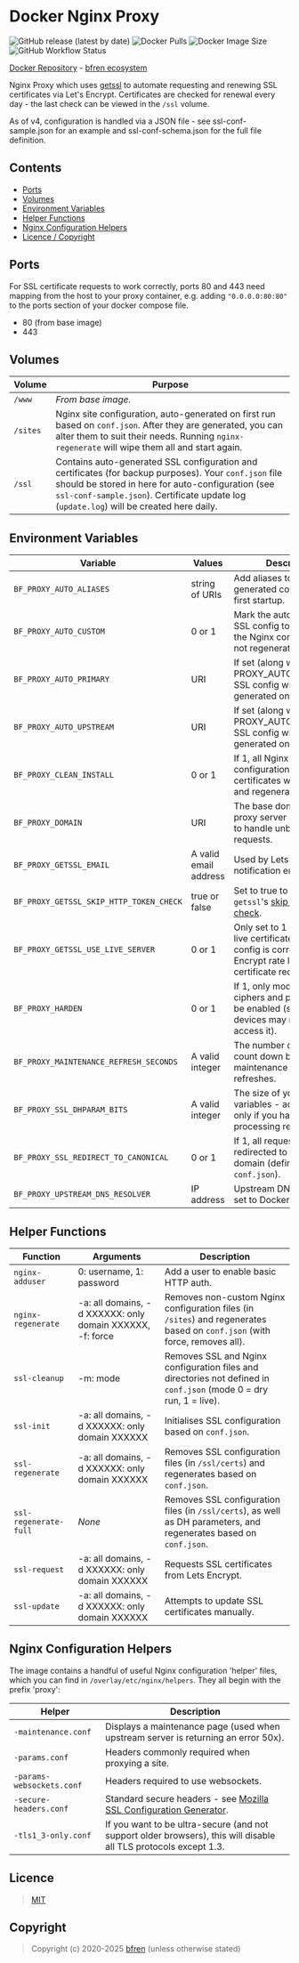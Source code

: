 # Docker Nginx Proxy

![GitHub release (latest by date)](https://img.shields.io/github/v/release/bfren/docker-nginx-proxy) ![Docker Pulls](https://img.shields.io/endpoint?url=https%3A%2F%2Fbfren.dev%2Fdocker%2Fpulls%2Fnginx-proxy) ![Docker Image Size](https://img.shields.io/endpoint?url=https%3A%2F%2Fbfren.dev%2Fdocker%2Fsize%2Fnginx-proxy) ![GitHub Workflow Status](https://img.shields.io/github/actions/workflow/status/bfren/docker-nginx-proxy/dev.yml?branch=main)

[Docker Repository](https://hub.docker.com/r/bfren/nginx-proxy) - [bfren ecosystem](https://github.com/bfren/docker)

Nginx Proxy which uses [getssl](https://github.com/srvrco/getssl) to automate requesting and renewing SSL certificates via Let's Encrypt.  Certificates are checked for renewal every day - the last check can be viewed in the `/ssl` volume.

As of v4, configuration is handled via a JSON file - see ssl-conf-sample.json for an example and ssl-conf-schema.json for the full file definition.

## Contents

* [Ports](#ports)
* [Volumes](#volumes)
* [Environment Variables](#environment-variables)
* [Helper Functions](#helper-functions)
* [Nginx Configuration Helpers](#nginx-configuration-helpers)
* [Licence / Copyright](#licence)

## Ports

For SSL certificate requests to work correctly, ports 80 and 443 need mapping from the host to your proxy container, e.g. adding `"0.0.0.0:80:80"` to the ports section of your docker compose file.

* 80 (from base image)
* 443

## Volumes

| Volume   | Purpose                                                                                                                                                                                                                                                   |
| -------- | --------------------------------------------------------------------------------------------------------------------------------------------------------------------------------------------------------------------------------------------------------- |
| `/www`   | *From base image.*                                                                                                                                                                                                                                        |
| `/sites` | Nginx site configuration, auto-generated on first run based on `conf.json`.  After they are generated, you can alter them to suit their needs.  Running `nginx-regenerate` will wipe them all and start again.                                            |
| `/ssl`   | Contains auto-generated SSL configuration and certificates (for backup purposes).  Your `conf.json` file should be stored in here for auto-configuration (see `ssl-conf-sample.json`).  Certificate update log (`update.log`) will be created here daily. |

## Environment Variables

| Variable                                  | Values                | Description                                                                                                                                   | Default               |
| ----------------------------------------- | --------------------- | --------------------------------------------------------------------------------------------------------------------------------------------- | --------------------- |
| `BF_PROXY_AUTO_ALIASES`                   | string of URIs        | Add aliases to the auto-generated conf.json on first startup.                                                                                 | *None*                |
| `BF_PROXY_AUTO_CUSTOM`                    | 0 or 1                | Mark the auto-generated SSL config to 'custom' so the Nginx configuration is not regenerated on startup.                                      | 0                     |
| `BF_PROXY_AUTO_PRIMARY`                   | URI                   | If set (along with PROXY_AUTO_UPSTREAM) SSL config will be generated on first startup.                                                        | *None*                |
| `BF_PROXY_AUTO_UPSTREAM`                  | URI                   | If set (along with PROXY_AUTO_PRIMARY) SSL config will be generated on first startup.                                                         | *None*                |
| `BF_PROXY_CLEAN_INSTALL`                  | 0 or 1                | If 1, all Nginx and SSL configuration and certificates will be deleted and regenerated.                                                       | 0                     |
| `BF_PROXY_DOMAIN`                         | URI                   | The base domain of the proxy server - will be used to handle unbound requests.                                                                | *None* - **required** |
| `BF_PROXY_GETSSL_EMAIL`                   | A valid email address | Used by Lets Encrypt for notification emails.                                                                                                 | *None* - **required** |
| `BF_PROXY_GETSSL_SKIP_HTTP_TOKEN_CHECK`   | true or false         | Set to true to enable `getssl`'s [skip HTTP token check](https://github.com/srvrco/getssl/wiki/Config-variables#skip_http_token_checkfalse).  | false                 |
| `BF_PROXY_GETSSL_USE_LIVE_SERVER`         | 0 or 1                | Only set to 1 (to request live certificates) when your config is correct - Lets Encrypt rate limit certificate requests.                      | 0                     |
| `BF_PROXY_HARDEN`                         | 0 or 1                | If 1, only modern SSL ciphers and protocols will be enabled (some older devices may not be able to access it).                                | 0                     |
| `BF_PROXY_MAINTENANCE_REFRESH_SECONDS`    | A valid integer       | The number of seconds to count down before the maintenance page auto-refreshes.                                                               | 6                     |
| `BF_PROXY_SSL_DHPARAM_BITS`               | A valid integer       | The size of your DHPARAM variables - adjust down only if you have limited processing resources.                                               | 4096                  |
| `BF_PROXY_SSL_REDIRECT_TO_CANONICAL`      | 0 or 1                | If 1, all requests will be redirected to the primary domain (defined in `conf.json`).                                                         | 0                     |
| `BF_PROXY_UPSTREAM_DNS_RESOLVER`          | IP address            | Upstream DNS resolver - set to Docker's by default.                                                                                           | 127.0.0.11            |

## Helper Functions

| Function              | Arguments                                                 | Description                                                                                                                   |
| --------------------- | --------------------------------------------------------- | ----------------------------------------------------------------------------------------------------------------------------- |
| `nginx-adduser`       | 0: username, 1: password                                  | Add a user to enable basic HTTP auth.                                                                                         |
| `nginx-regenerate`    | -a: all domains, -d XXXXXX: only domain XXXXXX, -f: force | Removes non-custom Nginx configuration files (in `/sites`) and regenerates based on `conf.json` (with force, removes all).    |
| `ssl-cleanup`         | -m: mode                                                  | Removes SSL and Nginx configuration files and directories not defined in `conf.json` (mode 0 = dry run, 1 = live).            |
| `ssl-init`            | -a: all domains, -d XXXXXX: only domain XXXXXX            | Initialises SSL configuration based on `conf.json`.                                                                           |
| `ssl-regenerate`      | -a: all domains, -d XXXXXX: only domain XXXXXX            | Removes SSL configuration files (in `/ssl/certs`) and regenerates based on `conf.json`.                                       |
| `ssl-regenerate-full` | *None*                                                    | Removes SSL configuration files (in `/ssl/certs`), as well as DH parameters, and regenerates based on `conf.json`.            |
| `ssl-request`         | -a: all domains, -d XXXXXX: only domain XXXXXX            | Requests SSL certificates from Lets Encrypt.                                                                                  |
| `ssl-update`          | -a: all domains, -d XXXXXX: only domain XXXXXX            | Attempts to update SSL certificates manually.                                                                                 |

## Nginx Configuration Helpers

The image contains a handful of useful Nginx configuration 'helper' files, which you can find in `/overlay/etc/nginx/helpers`.  They all begin with the prefix 'proxy':

| Helper                    | Description                                                                                                      |
| ------------------------- | ---------------------------------------------------------------------------------------------------------------- |
| `-maintenance.conf`       | Displays a maintenance page (used when upstream server is returning an error 50x).                               |
| `-params.conf`            | Headers commonly required when proxying a site.                                                                  |
| `-params-websockets.conf` | Headers required to use websockets.                                                                              |
| `-secure-headers.conf`    | Standard secure headers - see [Mozilla SSL Configuration Generator](https://ssl-config.mozilla.org/).            |
| `-tls1_3-only.conf`       | If you want to be ultra-secure (and not support older browsers), this will disable all TLS protocols except 1.3. |

## Licence

> [MIT](https://mit.bfren.dev/2020)

## Copyright

> Copyright (c) 2020-2025 [bfren](https://bfren.dev) (unless otherwise stated)
